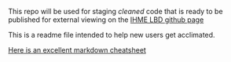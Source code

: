 This repo will be used for staging _cleaned_ code that is ready to be published for external viewing on the [IHME LBD  github page](https://github.com/ihmeuw/lbd)

This is a readme file intended to help new users get acclimated.

[Here is an excellent markdown cheatsheet](https://github.com/adam-p/markdown-here/wiki/Markdown-Cheatsheet)
